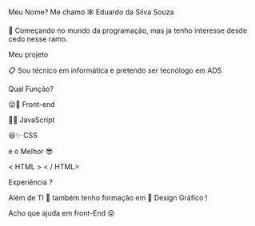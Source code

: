 Meu Nome?
Me chamo 🕸 Eduardo da Silva Souza

🚀 Começando
 no mundo da programação, mas ja tenho interesse desde cedo nesse ramo.

Meu projeto

📋 Sou técnico em informática
e pretendo ser tecnólogo em ADS 

Qual Função?

😜🤳 Front-end

🐱‍👤 JavaScript

😆✨ CSS

e o Melhor 😎

< HTML >  < / HTML>

Experiência ?

Além de TI 👾 também tenho formação em 🎨 Design Gráfico !

Acho que ajuda em front-End 😝


